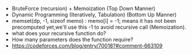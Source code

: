 * BruteForce (recursion) + Memoization (Top Down Manner)
* Dynamic Programming (Iteratively, Tabulation) (Bottom Up Manner)
* memset(dp, -1, sizeof memo) : memo[i] = -1; means it has not been precomputed yet,we'll use this -1 to avoid recursive call (Memoization).
* what does your recursive function do?
* How many parameters does the function require?
* https://codeforces.com/blog/entry/70018?#comment-663109
